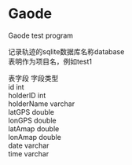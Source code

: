 # Gaode
Gaode test program

记录轨迹的sqlite数据库名称database<br/>
表明作为项目名，例如test1

表字段      字段类型<br/>
id          int<br/>
holderID    int<br/>
holderName  varchar<br/>
latGPS      double<br/>
lonGPS      double<br/>
latAmap     double<br/>
lonAmap     double<br/>
date        varchar<br/>
time        varchar<br/>

